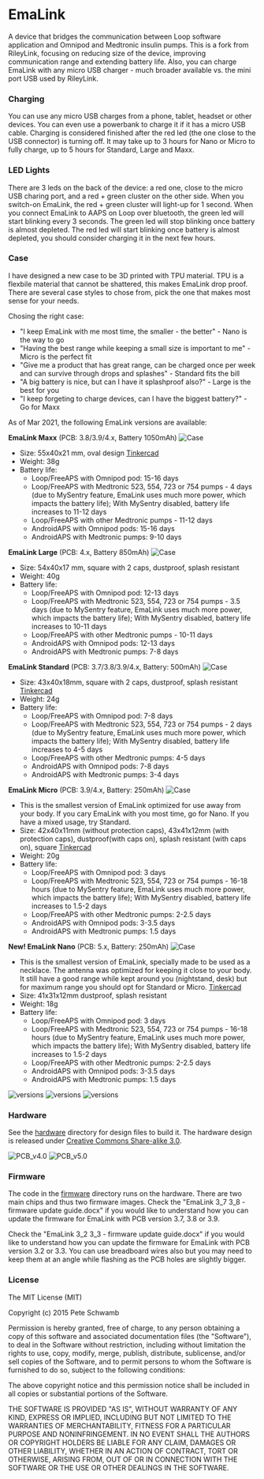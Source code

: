 # EmaLink

A device that bridges the communication between Loop software application and Omnipod and Medtronic insulin pumps. This is a fork from RileyLink, focusing on reducing size of the device, improving communication range and extending battery life. Also, you can charge EmaLink with any micro USB charger - much broader available vs. the mini port USB used by RileyLink.

### Charging

You can use any micro USB charges from a phone, tablet, headset or other devices. You can even use a powerbank to charge it if it has a micro USB cable. 
Charging is considered finished after the red led (the one close to the USB connector) is turning off. It may take up to 3 hours for Nano or Micro to fully charge, up to 5 hours for Standard, Large and Maxx.

### LED Lights

There are 3 leds on the back of the device: a red one, close to the micro USB charing port, and a red + green cluster on the other side. 
When you switch-on EmaLink, the red + green cluster will light-up for 1 second. 
When you connect EmaLink to AAPS on Loop over bluetooth, the green led will start blinking every 3 seconds. The green led will stop blinking once battery is almost depleted.
The red led will start blinking once battery is almost depleted, you should consider charging it in the next few hours.

### Case

I have designed a new case to be 3D printed with TPU material. TPU is a flexbile material that cannot be shattered, this makes EmaLink
drop proof. There are several case styles to chose from, pick the one that makes most sense for your needs.

Chosing the right case:
* "I keep EmaLink with me most time, the smaller - the better" - Nano is the way to go
* "Having the best range while keeping a small size is important to me" - Micro is the perfect fit
* "Give me a product that has great range, can be charged once per week and can survive through drops and splashes" - Standard fits the bill
* "A big battery is nice, but can I have it splashproof also?" - Large is the best for you
* "I keep forgeting to charge devices, can I have the biggest battery?" - Go for Maxx 

As of Mar 2021, the following EmaLink versions are available:

**EmaLink Maxx** (PCB: 3.8/3.9/4.x, Battery 1050mAh)
![Case](https://github.com/sks01/EmaLink/blob/master/pictures/Maxx.png)
* Size: 55x40x21 mm, oval design [Tinkercad](https://www.tinkercad.com/things/aMPzEObGEE7)
* Weight: 38g
* Battery life:
    *	Loop/FreeAPS with Omnipod pod: 15-16 days
    * Loop/FreeAPS with Medtronic 523, 554, 723 or 754 pumps  - 4 days (due to MySentry feature, EmaLink uses much more power, which impacts the battery life); With MySentry disabled, battery life increases to 11-12 days
    * Loop/FreeAPS with other Medtronic pumps - 11-12 days
    * AndroidAPS with Omnipod pods: 15-16 days
    * AndroidAPS with Medtronic pumps: 9-10 days

**EmaLink Large** (PCB: 4.x, Battery 850mAh)
![Case](https://github.com/sks01/EmaLink/blob/master/pictures/Large.png)
* Size: 54x40x17 mm, square with 2 caps, dustproof, splash resistant
* Weight: 40g
* Battery life:
    *	Loop/FreeAPS with Omnipod pod: 12-13 days
    * Loop/FreeAPS with Medtronic 523, 554, 723 or 754 pumps  - 3.5 days (due to MySentry feature, EmaLink uses much more power, which impacts the battery life); With MySentry disabled, battery life increases to 10-11 days
    * Loop/FreeAPS with other Medtronic pumps - 10-11 days
    * AndroidAPS with Omnipod pods: 12-13 days
    * AndroidAPS with Medtronic pumps: 7-8 days

**EmaLink Standard** (PCB: 3.7/3.8/3.9/4.x, Battery: 500mAh)
![Case](https://github.com/sks01/EmaLink/blob/master/pictures/Medium.png)
*  Size: 43x40x18mm, square with 2 caps, dustproof, splash resistant [Tinkercad](https://www.tinkercad.com/things/3494lPR24DK)
*	Weight: 24g
*	Battery life: 
    *	Loop/FreeAPS with Omnipod pod: 7-8 days
    *	Loop/FreeAPS with Medtronic 523, 554, 723 or 754 pumps  - 2 days (due to MySentry feature, EmaLink uses much more power, which impacts the battery life); With MySentry disabled, battery life increases to 4-5 days
    *	Loop/FreeAPS with other Medtronic pumps: 4-5 days
    * AndroidAPS with Omnipod pods: 7-8 days
    *	AndroidAPS with Medtronic pumps: 3-4 days

**EmaLink Micro** (PCB: 3.9/4.x, Battery: 250mAh) 
![Case](https://github.com/sks01/EmaLink/blob/master/pictures/Micro.png)
*	This is the smallest version of EmaLink optimized for use away from your body. If you cary EmaLink with you most time, go for Nano. If you have a mixed usage, try Standard.
*  Size: 42x40x11mm (without protection caps), 43x41x12mm (with protection caps), dustproof(with caps on), splash resistant (with caps on), square [Tinkercad](https://www.tinkercad.com/things/1iY2ShKmpIi)
*	Weight: 20g
*	Battery life: 
    * Loop/FreeAPS with Omnipod pod: 3 days
    * Loop/FreeAPS with Medtronic 523, 554, 723 or 754 pumps  - 16-18 hours (due to MySentry feature, EmaLink uses much more power, which impacts the battery life); With MySentry disabled, battery life increases to 1.5-2 days
    * Loop/FreeAPS with other Medtronic pumps: 2-2.5 days
    * AndroidAPS with Omnipod pods: 3-3.5 days
    * AndroidAPS with Medtronic pumps: 1.5 days
    
**New! EmaLink Nano** (PCB: 5.x, Battery: 250mAh)
![Case](https://github.com/sks01/EmaLink/blob/master/pictures/Nano.png)
*	This is the smallest version of EmaLink, specially made to be used as a necklace. The antenna was optimized for keeping it close to your body. It still have a good range while kept around you (nightstand, desk) but for maximum range you should opt for Standard or Micro. [Tinkercad](https://www.tinkercad.com/things/bE5cdci4nX8)
*  Size: 41x31x12mm dustproof, splash resistant
*	Weight: 18g
*	Battery life: 
    * Loop/FreeAPS with Omnipod pod: 3 days
    * Loop/FreeAPS with Medtronic 523, 554, 723 or 754 pumps  - 16-18 hours (due to MySentry feature, EmaLink uses much more power, which impacts the battery life); With MySentry disabled, battery life increases to 1.5-2 days
    * Loop/FreeAPS with other Medtronic pumps: 2-2.5 days
    * AndroidAPS with Omnipod pods: 3-3.5 days
    * AndroidAPS with Medtronic pumps: 1.5 days

![versions](https://github.com/sks01/EmaLink/blob/master/pictures/Compare1.png)
![versions](https://github.com/sks01/EmaLink/blob/master/pictures/Compare2.png)
![versions](https://github.com/sks01/EmaLink/blob/master/pictures/Compare3.png)

### Hardware

See the [hardware](https://github.com/sks01/emalink/tree/master/hardware) directory for design files to build it. The hardware design is released under [Creative Commons Share-alike 3.0](http://creativecommons.org/licenses/by-sa/3.0/).  

![PCB_v4.0](https://github.com/sks01/EmaLink/blob/master/pictures/EL_PCB_v4.0.png)
![PCB_v5.0](https://github.com/sks01/EmaLink/blob/master/pictures/Nano_PCB.png)

### Firmware

The code in the [firmware](https://github.com/sks01/emalink/tree/master/firmware) directory runs on the hardware.  There are two main chips and thus two firmware images.
Check the "EmaLink 3_7 3_8 - firmware update guide.docx" if you would like to understand how you can update the firmware for EmaLink with PCB version 3.7, 3.8 or 3.9.

Check the "EmaLink 3_2 3_3 - firmware update guide.docx" if you would like to understand how you can update the firmware for EmaLink with PCB version 3.2 or 3.3. You can use breadboard wires also but you may need to keep them at an angle while flashing as the PCB holes are slightly bigger.

### License

The MIT License (MIT)

Copyright (c) 2015 Pete Schwamb

Permission is hereby granted, free of charge, to any person obtaining a copy
of this software and associated documentation files (the "Software"), to deal
in the Software without restriction, including without limitation the rights
to use, copy, modify, merge, publish, distribute, sublicense, and/or sell
copies of the Software, and to permit persons to whom the Software is
furnished to do so, subject to the following conditions:

The above copyright notice and this permission notice shall be included in all
copies or substantial portions of the Software.

THE SOFTWARE IS PROVIDED "AS IS", WITHOUT WARRANTY OF ANY KIND, EXPRESS OR
IMPLIED, INCLUDING BUT NOT LIMITED TO THE WARRANTIES OF MERCHANTABILITY,
FITNESS FOR A PARTICULAR PURPOSE AND NONINFRINGEMENT. IN NO EVENT SHALL THE
AUTHORS OR COPYRIGHT HOLDERS BE LIABLE FOR ANY CLAIM, DAMAGES OR OTHER
LIABILITY, WHETHER IN AN ACTION OF CONTRACT, TORT OR OTHERWISE, ARISING FROM,
OUT OF OR IN CONNECTION WITH THE SOFTWARE OR THE USE OR OTHER DEALINGS IN THE
SOFTWARE.
